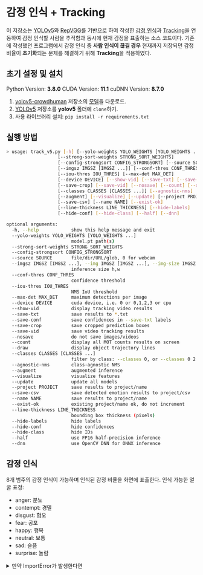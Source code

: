 # 감정 인식 + Tracking

이 저장소는 [YOLOv5](https://github.com/ultralytics/yolov5)와 [RepVGG](https://github.com/DingXiaoH/RepVGG)를 기반으로 하여 작성한 [감정 인식](https://github.com/George-Ogden/emotion)과 [Tracking](https://github.com/mikel-brostrom/yolo_tracking)을 연동하여 감정 인식할 사람을 추적함과 동시에 현재 감정을 표출하는 소스 코드이다.
기존에 작성했던 프로그램에서 감정 인식 중 **사람 인식이 끊길 경우** 현재까지 저장되던 감정 비율이 **초기화**되는 문제를 해결하기 위해 **Tracking**을 적용하였다.



## 초기 설정 및 설치

Python Version: **3.8.0**
CUDA Version: **11.1**
cuDNN Version: **8.7.0**

1. [yolov5-crowdhuman](https://github.com/deepakcrk/yolov5-crowdhuman) 저장소의 [모델](https://drive.google.com/file/d/1gglIwqxaH2iTvy6lZlXuAcMpd_U0GCUb/view)을 다운로드.
2. [YOLOv5](https://github.com/ultralytics/yolov5) 저장소를 **yolov5** 폴더에 `clone`하기.
3. 사용 라이브러리 설치: `pip install -r requirements.txt`





## 실행 방법

```bash
> usage: track_v5.py [-h] [--yolo-weights YOLO_WEIGHTS [YOLO_WEIGHTS ...]]
                   [--strong-sort-weights STRONG_SORT_WEIGHTS]
                   [--config-strongsort CONFIG_STRONGSORT] [--source SOURCE]
                   [--imgsz IMGSZ [IMGSZ ...]] [--conf-thres CONF_THRES]
                   [--iou-thres IOU_THRES] [--max-det MAX_DET]
                   [--device DEVICE] [--show-vid] [--save-txt] [--save-conf]
                   [--save-crop] [--save-vid] [--nosave] [--count] [--draw]
                   [--classes CLASSES [CLASSES ...]] [--agnostic-nms]
                   [--augment] [--visualize] [--update] [--project PROJECT]
                   [--save-csv] [--name NAME] [--exist-ok]
                   [--line-thickness LINE_THICKNESS] [--hide-labels]
                   [--hide-conf] [--hide-class] [--half] [--dnn]

optional arguments:
  -h, --help            show this help message and exit
  --yolo-weights YOLO_WEIGHTS [YOLO_WEIGHTS ...]
                        model.pt path(s)
  --strong-sort-weights STRONG_SORT_WEIGHTS
  --config-strongsort CONFIG_STRONGSORT
  --source SOURCE       file/dir/URL/glob, 0 for webcam
  --imgsz IMGSZ [IMGSZ ...], --img IMGSZ [IMGSZ ...], --img-size IMGSZ [IMGSZ ...]
                        inference size h,w
  --conf-thres CONF_THRES
                        confidence threshold
  --iou-thres IOU_THRES
                        NMS IoU threshold
  --max-det MAX_DET     maximum detections per image
  --device DEVICE       cuda device, i.e. 0 or 0,1,2,3 or cpu
  --show-vid            display tracking video results
  --save-txt            save results to *.txt
  --save-conf           save confidences in --save-txt labels
  --save-crop           save cropped prediction boxes
  --save-vid            save video tracking results
  --nosave              do not save images/videos
  --count               display all MOT counts results on screen
  --draw                display object trajectory lines
  --classes CLASSES [CLASSES ...]
                        filter by class: --classes 0, or --classes 0 2 3
  --agnostic-nms        class-agnostic NMS
  --augment             augmented inference
  --visualize           visualize features
  --update              update all models
  --project PROJECT     save results to project/name
  --save-csv            save detected emotion results to project/csv
  --name NAME           save results to project/name
  --exist-ok            existing project/name ok, do not increment
  --line-thickness LINE_THICKNESS
                        bounding box thickness (pixels)
  --hide-labels         hide labels
  --hide-conf           hide confidences
  --hide-class          hide IDs
  --half                use FP16 half-precision inference
  --dnn                 use OpenCV DNN for ONNX inference
```







## 감정 인식

8개 범주의 감정 인식이 가능하며 인식된 감정 비율을 화면에 표출한다.
인식 가능한 얼굴 표정:

- anger: 분노
- contempt: 경멸
- disgust: 혐오
- fear: 공포
- happy: 행복
- neutral: 보통
- sad: 슬픔
- surprise: 놀람







<details>
    <summary>만약 ImportError가 발생한다면</summary>
scale_coords, clip_coords 함수를 yolov5/utils/general.py에 추가한다.
**scale_coords**


```python
def scale_coords(img1_shape, coords, img0_shape, ratio_pad=None):
    # Rescale coords (xyxy) from img1_shape to img0_shape
    if ratio_pad is None:  # calculate from img0_shape
        gain = min(img1_shape[0] / img0_shape[0], img1_shape[1] / img0_shape[1])  # gain  = old / new
        pad = (img1_shape[1] - img0_shape[1] * gain) / 2, (img1_shape[0] - img0_shape[0] * gain) / 2  # wh padding
    else:
        gain = ratio_pad[0][0]
        pad = ratio_pad[1]

    coords[:, [0, 2]] -= pad[0]  # x padding
    coords[:, [1, 3]] -= pad[1]  # y padding
    coords[:, :4] /= gain
    clip_coords(coords, img0_shape)
    return coords
```

**clip_coords**

```python
def clip_coords(boxes, img_shape):
    # Clip bounding xyxy bounding boxes to image shape (height, width)
    boxes[:, 0].clamp_(0, img_shape[1])  # x1
    boxes[:, 1].clamp_(0, img_shape[0])  # y1
    boxes[:, 2].clamp_(0, img_shape[1])  # x2
    boxes[:, 3].clamp_(0, img_shape[0])  # y2
```

</details>

